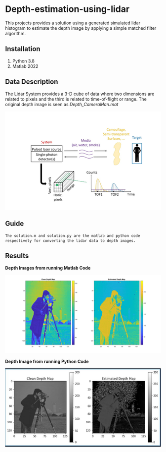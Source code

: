 # Depth-estimation-using-lidar
This projects provides a solution using a generated simulated lidar histogram to estimate the depth image by applying a simple matched filter algorithm.

## Installation
1. Python 3.8
2. Matlab 2022

## Data Description
The Lidar System provides a 3-D cube of data where two dimensions are related to pixels and the third is related to time-of-flight or range. 
The original depth image is seen as _Depth_CameraMan.mat_

![lidar data](result/lidar.jpg) 

## Guide
```
The solution.m and solution.py are the matlab and python code respectively for converting the lidar data to depth images.
```

## Results

**Depth Images from running Matlab Code**

![Matlab Code](result/matlab.jpg) 


**Depth Image from running Python Code**

![Python](result/python.jpg) 

